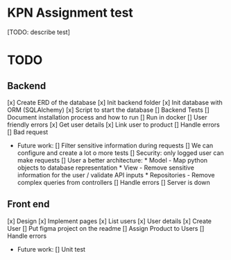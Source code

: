 # KPN Assignment test

[TODO: describe test]

# TODO

## Backend

[x] Create ERD of the database
[x] Init backend folder
[x] Init database with ORM (SQLAlchemy)
[x] Script to start the database
[] Backend Tests
[] Document installation process and how to run
[] Run in docker
[] User friendly errors
[x] Get user details
[x] Link user to product
[] Handle errors
    [] Bad request
* Future work:
    [] Filter sensitive information during requests
    [] We can configure and create a lot o more tests
    [] Security: only logged user can make requests
    [] User a better architecture:
        * Model - Map python objects to database representation
        * View - Remove sensitive information for the user / validate API inputs
        * Repositories - Remove complex queries from controllers
    [] Handle errors
        [] Server is down

## Front end
[x] Design
[x] Implement pages
    [x] List users
    [x] User details
    [x] Create User
[] Put figma project on the readme
[] Assign Product to Users
[] Handle errors

* Future work:
    [] Unit test